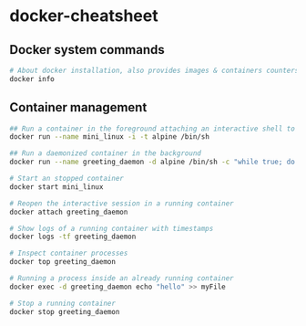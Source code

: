 # docker-cheatsheet

## Docker system commands

```bash
# About docker installation, also provides images & containers counters
docker info
```

## Container management

```bash
## Run a container in the foreground attaching an interactive shell to it
docker run --name mini_linux -i -t alpine /bin/sh
```

```bash
## Run a daemonized container in the background
docker run --name greeting_daemon -d alpine /bin/sh -c "while true; do echo hello world; sleep 1; done"
```

```bash
# Start an stopped container
docker start mini_linux
```

```bash
# Reopen the interactive session in a running container
docker attach greeting_daemon
```

```bash
# Show logs of a running container with timestamps
docker logs -tf greeting_daemon
```

```bash
# Inspect container processes
docker top greeting_daemon
```

```bash
# Running a process inside an already running container
docker exec -d greeting_daemon echo "hello" >> myFile
```

```bash
# Stop a running container
docker stop greeting_daemon
```
